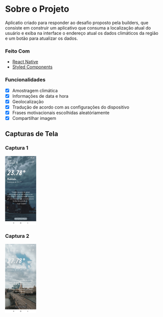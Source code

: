 # **Sobre o Projeto**

Aplicatio criado para responder ao desafio proposto pela builders, que consiste em construir um aplicativo que consuma a localização atual do usuário e exiba na interface o endereço atual os dados climáticos da região e um botão para atualizar os dados.

### **Feito Com**

- [React Native](http://facebook.github.io/react-native/)
- [Styled Components](https://styled-components.com)

### **Funcionalidades**

- [x] Amostragem climática
- [x] Informações de data e hora
- [x] Geolocalização
- [x] Tradução de acordo com as configurações do dispositivo
- [x] Frases motivacionais escolhidas aleatóriamente
- [x] Compartilhar imagem

## **Capturas de Tela**

### **Captura 1**

<img src="./src/assets/screenshots/screenshot1.jpeg" width="20%" height="20%"> <br>

### **Captura 2**

<img src="./src/assets/screenshots/screenshot2.jpg" width="20%" height="20%"> <br>
